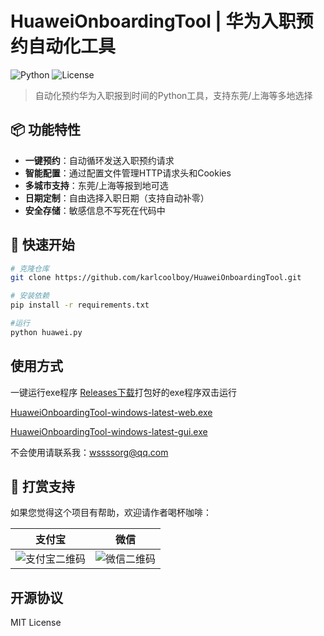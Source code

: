 # HuaweiOnboardingTool | 华为入职预约自动化工具

![Python](https://img.shields.io/badge/Python-3.7%2B-blue)
![License](https://img.shields.io/badge/License-MIT-green)

> 自动化预约华为入职报到时间的Python工具，支持东莞/上海等多地选择

## 📦 功能特性

- **一键预约**：自动循环发送入职预约请求
- **智能配置**：通过配置文件管理HTTP请求头和Cookies
- **多城市支持**：东莞/上海等报到地可选
- **日期定制**：自由选择入职日期（支持自动补零）
- **安全存储**：敏感信息不写死在代码中

## 🚀 快速开始

```bash
# 克隆仓库
git clone https://github.com/karlcoolboy/HuaweiOnboardingTool.git

# 安装依赖
pip install -r requirements.txt

#运行
python huawei.py
```

## 使用方式

一键运行exe程序
[Releases下载](https://github.com/karlcoolboy/HuaweiOnboardingTool/releases)打包好的exe程序双击运行

[HuaweiOnboardingTool-windows-latest-web.exe](https://github.com/karlcoolboy/HuaweiOnboardingTool/releases/download/HuaweiOnboardingTool-release-19/HuaweiOnboardingTool-windows-latest-web.exe)

[HuaweiOnboardingTool-windows-latest-gui.exe](https://github.com/karlcoolboy/HuaweiOnboardingTool/releases/download/HuaweiOnboardingTool-release-19/HuaweiOnboardingTool-windows-latest-gui.exe)

不会使用请联系我：[wssssorg@qq.com](mailto:wssssorg@qq.com)

## 🌟 打赏支持
如果您觉得这个项目有帮助，欢迎请作者喝杯咖啡：

| 支付宝 | 微信 |
|--------|------|
| ![支付宝二维码](https://blog.wssss.org.cn/usr/uploads/2023/02/2320184992.png) | ![微信二维码](https://blog.wssss.org.cn/usr/uploads/2023/02/3555771655.png) |

## 开源协议
MIT License

